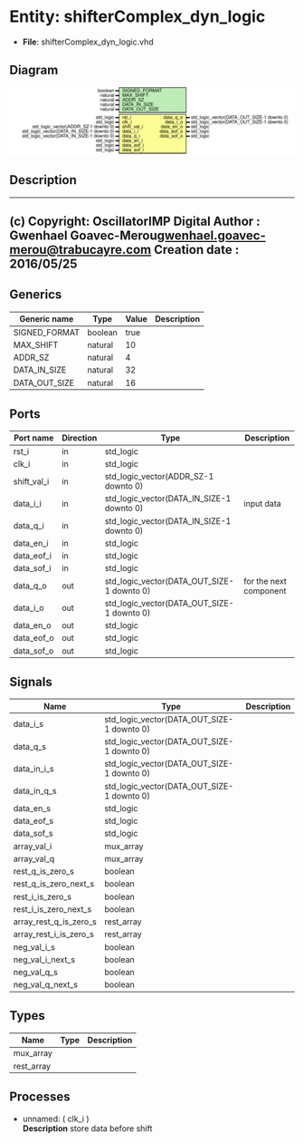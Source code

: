 # Entity: shifterComplex_dyn_logic

- **File**: shifterComplex_dyn_logic.vhd
## Diagram

![Diagram](shifterComplex_dyn_logic.svg "Diagram")
## Description

-------------------------------------------------------------------------
 (c) Copyright: OscillatorIMP Digital
 Author : Gwenhael Goavec-Merou<gwenhael.goavec-merou@trabucayre.com>
 Creation date : 2016/05/25
-------------------------------------------------------------------------
## Generics

| Generic name  | Type    | Value | Description |
| ------------- | ------- | ----- | ----------- |
| SIGNED_FORMAT | boolean | true  |             |
| MAX_SHIFT     | natural | 10    |             |
| ADDR_SZ       | natural | 4     |             |
| DATA_IN_SIZE  | natural | 32    |             |
| DATA_OUT_SIZE | natural | 16    |             |
## Ports

| Port name   | Direction | Type                                       | Description            |
| ----------- | --------- | ------------------------------------------ | ---------------------- |
| rst_i       | in        | std_logic                                  |                        |
| clk_i       | in        | std_logic                                  |                        |
| shift_val_i | in        | std_logic_vector(ADDR_SZ-1 downto 0)       |                        |
| data_i_i    | in        | std_logic_vector(DATA_IN_SIZE-1 downto 0)  | input data             |
| data_q_i    | in        | std_logic_vector(DATA_IN_SIZE-1 downto 0)  |                        |
| data_en_i   | in        | std_logic                                  |                        |
| data_eof_i  | in        | std_logic                                  |                        |
| data_sof_i  | in        | std_logic                                  |                        |
| data_q_o    | out       | std_logic_vector(DATA_OUT_SIZE-1 downto 0) | for the next component |
| data_i_o    | out       | std_logic_vector(DATA_OUT_SIZE-1 downto 0) |                        |
| data_en_o   | out       | std_logic                                  |                        |
| data_eof_o  | out       | std_logic                                  |                        |
| data_sof_o  | out       | std_logic                                  |                        |
## Signals

| Name                   | Type                                       | Description |
| ---------------------- | ------------------------------------------ | ----------- |
| data_i_s               | std_logic_vector(DATA_OUT_SIZE-1 downto 0) |             |
|  data_q_s              | std_logic_vector(DATA_OUT_SIZE-1 downto 0) |             |
| data_in_i_s            | std_logic_vector(DATA_OUT_SIZE-1 downto 0) |             |
|  data_in_q_s           | std_logic_vector(DATA_OUT_SIZE-1 downto 0) |             |
| data_en_s              | std_logic                                  |             |
| data_eof_s             | std_logic                                  |             |
| data_sof_s             | std_logic                                  |             |
| array_val_i            | mux_array                                  |             |
| array_val_q            | mux_array                                  |             |
| rest_q_is_zero_s       | boolean                                    |             |
| rest_q_is_zero_next_s  | boolean                                    |             |
| rest_i_is_zero_s       | boolean                                    |             |
| rest_i_is_zero_next_s  | boolean                                    |             |
| array_rest_q_is_zero_s | rest_array                                 |             |
| array_rest_i_is_zero_s | rest_array                                 |             |
| neg_val_i_s            | boolean                                    |             |
|  neg_val_i_next_s      | boolean                                    |             |
| neg_val_q_s            | boolean                                    |             |
|  neg_val_q_next_s      | boolean                                    |             |
## Types

| Name       | Type | Description |
| ---------- | ---- | ----------- |
| mux_array  |      |             |
| rest_array |      |             |
## Processes
- unnamed: ( clk_i )
</br>**Description**
 store data before shift 
